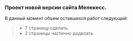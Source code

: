 ### Проект новой версии сайта Мелекесс.
В данный момент объем оставшихся работ следующий:
> - 7 страницу сделать.
> - 2 страницы частично доделать. 
